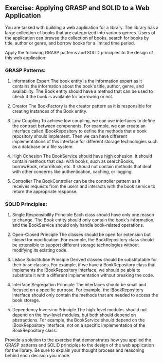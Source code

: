 ## Exercise: Applying GRASP and SOLID to a Web Application

You are tasked with building a web application for a library. The library has a large collection of books that are categorized into various genres. Users of the application can browse the collection of books, search for books by title, author or genre, and borrow books for a limited time period.

Apply the following GRASP patterns and SOLID principles to the design of this web application:

### GRASP Patterns:
1. Information Expert
The book entity is the information expert as it contains the information about the book's title, author, genre, and availability. The Book entity should have a method that can be used to check if the book is available for borrowing or not.

2. Creator
The BookFactory is the creator pattern as it is responsible for creating instances of the Book entity.

3. Low Coupling
To achieve low coupling, we can use interfaces to define the contract between components. For example, we can create an interface called IBookRepository to define the methods that a book repository should implement. Then we can have different implementations of this interface for different storage technologies such as a database or a file system.

4. High Cohesion
The BookService should have high cohesion. It should contain methods that deal with books, such as searchBooks, borrowBook, returnBook, etc. It should not contain methods that deal with other concerns like authentication, caching, or logging.

5. Controller
The BookController can be the controller pattern as it receives requests from the users and interacts with the book service to return the appropriate response.

### SOLID Principles:
1. Single Responsibility Principle
Each class should have only one reason to change. The Book entity should only contain the book's information, and the BookService should only handle book-related operations.

2. Open-Closed Principle
The classes should be open for extension but closed for modification. For example, the BookRepository class should be extensible to support different storage technologies without modifying its existing code.

3. Liskov Substitution Principle
Derived classes should be substitutable for their base classes. For example, if we have a BookRepository class that implements the IBookRepository interface, we should be able to substitute it with a different implementation without breaking the code.

4. Interface Segregation Principle
The interfaces should be small and focused on a specific purpose. For example, the IBookRepository interface should only contain the methods that are needed to access the book storage.

5. Dependency Inversion Principle
The high-level modules should not depend on the low-level modules, but both should depend on abstractions. For example, the BookService should depend on the IBookRepository interface, not on a specific implementation of the BookRepository class.

Provide a solution to the exercise that demonstrates how you applied the GRASP patterns and SOLID principles to the design of the web application for the library. Be sure to explain your thought process and reasoning behind each decision you made.